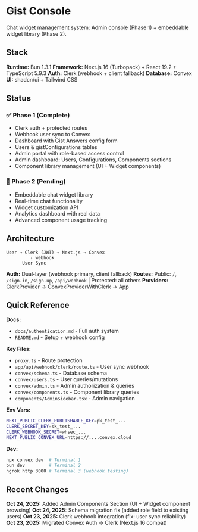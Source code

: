 # Gist Console

Chat widget management system: Admin console (Phase 1) + embeddable widget library (Phase 2).

## Stack

**Runtime:** Bun 1.3.1
**Framework:** Next.js 16 (Turbopack) + React 19.2 + TypeScript 5.9.3
**Auth:** Clerk (webhook + client fallback)
**Database:** Convex
**UI:** shadcn/ui + Tailwind CSS

## Status

### ✅ Phase 1 (Complete)
- Clerk auth + protected routes
- Webhook user sync to Convex
- Dashboard with Gist Answers config form
- Users & gistConfigurations tables
- Admin portal with role-based access control
- Admin dashboard: Users, Configurations, Components sections
- Component library management (UI + Widget components)

### 🔄 Phase 2 (Pending)
- Embeddable chat widget library
- Real-time chat functionality
- Widget customization API
- Analytics dashboard with real data
- Advanced component usage tracking

## Architecture

```
User → Clerk (JWT) → Next.js → Convex
         ↓ webhook
      User Sync
```

**Auth:** Dual-layer (webhook primary, client fallback)
**Routes:** Public: `/`, `/sign-in`, `/sign-up`, `/api/webhook` | Protected: all others
**Providers:** ClerkProvider → ConvexProviderWithClerk → App

## Quick Reference

**Docs:**
- `docs/authentication.md` - Full auth system
- `README.md` - Setup + webhook config

**Key Files:**
- `proxy.ts` - Route protection
- `app/api/webhook/clerk/route.ts` - User sync webhook
- `convex/schema.ts` - Database schema
- `convex/users.ts` - User queries/mutations
- `convex/admin.ts` - Admin authorization & queries
- `convex/components.ts` - Component library queries
- `components/AdminSidebar.tsx` - Admin navigation

**Env Vars:**
```bash
NEXT_PUBLIC_CLERK_PUBLISHABLE_KEY=pk_test_...
CLERK_SECRET_KEY=sk_test_...
CLERK_WEBHOOK_SECRET=whsec_...
NEXT_PUBLIC_CONVEX_URL=https://....convex.cloud
```

**Dev:**
```bash
npx convex dev  # Terminal 1
bun dev         # Terminal 2
ngrok http 3000 # Terminal 3 (webhook testing)
```

## Recent Changes

**Oct 24, 2025:** Added Admin Components Section (UI + Widget component browsing)
**Oct 24, 2025:** Schema migration fix (added role field to existing users)
**Oct 23, 2025:** Clerk webhook integration (fix: user sync reliability)
**Oct 23, 2025:** Migrated Convex Auth → Clerk (Next.js 16 compat)
